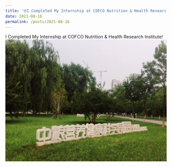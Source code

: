 ```yaml
---
title: '🤓I Completed My Internship at COFCO Nutrition & Health Research Institute!'
date: 2021-08-16
permalink: /posts/2021-08-16
---
```

I Completed My Internship at COFCO Nutrition & Health Research Institute!
![Internship at COFCO](/images/cofco-internship.png)
